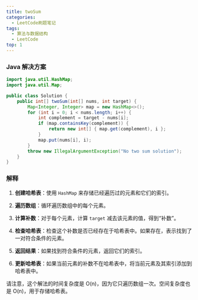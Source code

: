 ```yaml
---
title: twoSum
categories:
  - LeetCode刷题笔记
tags:
  - 算法与数据结构
  - LeetCode
top: 1
---
```

### Java 解决方案

```java
import java.util.HashMap;
import java.util.Map;

public class Solution {
    public int[] twoSum(int[] nums, int target) {
        Map<Integer, Integer> map = new HashMap<>();
        for (int i = 0; i < nums.length; i++) {
            int complement = target - nums[i];
            if (map.containsKey(complement)) {
                return new int[] { map.get(complement), i };
            }
            map.put(nums[i], i);
        }
        throw new IllegalArgumentException("No two sum solution");
    }
}
```

<!-- more -->

### 解释

1. **创建哈希表**：使用 `HashMap` 来存储已经遍历过的元素和它们的索引。

2. **遍历数组**：循环遍历数组中的每个元素。

3. **计算补数**：对于每个元素，计算 `target` 减去该元素的值，得到“补数”。

4. **检查哈希表**：检查这个补数是否已经存在于哈希表中。如果存在，表示找到了一对符合条件的元素。

5. **返回结果**：如果找到符合条件的元素，返回它们的索引。

6. **更新哈希表**：如果当前元素的补数不在哈希表中，将当前元素及其索引添加到哈希表中。

请注意，这个解法的时间复杂度是 O(n)，因为它只遍历数组一次。空间复杂度也是 O(n)，用于存储哈希表。